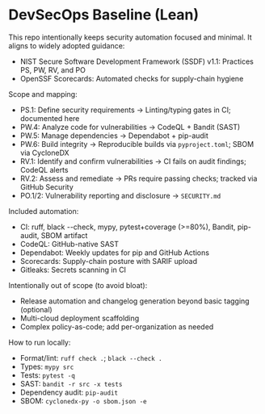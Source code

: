 # DevSecOps Baseline (Lean)

This repo intentionally keeps security automation focused and minimal. It aligns to widely adopted guidance:

- NIST Secure Software Development Framework (SSDF) v1.1: Practices PS, PW, RV, and PO
- OpenSSF Scorecards: Automated checks for supply-chain hygiene

Scope and mapping:

- PS.1: Define security requirements → Linting/typing gates in CI; documented here
- PW.4: Analyze code for vulnerabilities → CodeQL + Bandit (SAST)
- PW.5: Manage dependencies → Dependabot + pip-audit
- PW.6: Build integrity → Reproducible builds via `pyproject.toml`; SBOM via CycloneDX
- RV.1: Identify and confirm vulnerabilities → CI fails on audit findings; CodeQL alerts
- RV.2: Assess and remediate → PRs require passing checks; tracked via GitHub Security
- PO.1/2: Vulnerability reporting and disclosure → `SECURITY.md`

Included automation:

- CI: ruff, black --check, mypy, pytest+coverage (>=80%), Bandit, pip-audit, SBOM artifact
- CodeQL: GitHub-native SAST
- Dependabot: Weekly updates for pip and GitHub Actions
- Scorecards: Supply-chain posture with SARIF upload
- Gitleaks: Secrets scanning in CI

Intentionally out of scope (to avoid bloat):

- Release automation and changelog generation beyond basic tagging (optional)
- Multi-cloud deployment scaffolding
- Complex policy-as-code; add per-organization as needed

How to run locally:

- Format/lint: `ruff check .`; `black --check .`
- Types: `mypy src`
- Tests: `pytest -q`
- SAST: `bandit -r src -x tests`
- Dependency audit: `pip-audit`
- SBOM: `cyclonedx-py -o sbom.json -e`

